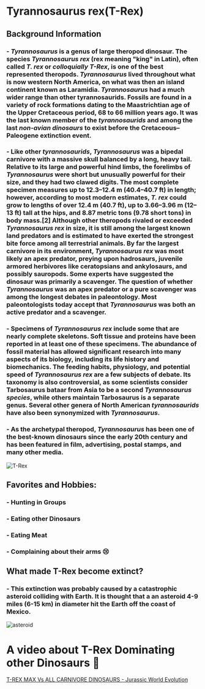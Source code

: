 # **Tyrannosaurus rex(T-Rex)**
## Background Information
### - *Tyrannosaurus* is a genus of large theropod dinosaur. The species *Tyrannosaurus rex* (rex meaning "king" in Latin), often called *T. rex* or *colloquially T-Rex*, is one of the best represented theropods. *Tyrannosaurus* lived throughout what is now western North America, on what was then an island continent known as Laramidia. *Tyrannosaurus* had a much wider range than other tyrannosaurids. Fossils are found in a variety of rock formations dating to the Maastrichtian age of the Upper Cretaceous period, 68 to 66 million years ago. It was the last known member of the *tyrannosaurids* and among the last *non-avian dinosaurs* to exist before the Cretaceous–Paleogene extinction event.

### - Like other *tyrannosaurids*, *Tyrannosaurus* was a bipedal carnivore with a massive skull balanced by a long, heavy tail. Relative to its large and powerful hind limbs, the forelimbs of *Tyrannosaurus* were short but unusually powerful for their size, and they had two clawed digits. The most complete specimen measures up to 12.3–12.4 m (40.4–40.7 ft) in length; however, according to most modern estimates, *T. rex* could grow to lengths of over 12.4 m (40.7 ft), up to 3.66–3.96 m (12–13 ft) tall at the hips, and 8.87 metric tons (9.78 short tons) in body mass.[2] Although other theropods rivaled or exceeded *Tyrannosaurus rex* in size, it is still among the largest known land predators and is estimated to have exerted the strongest bite force among all terrestrial animals. By far the largest carnivore in its environment, *Tyrannosaurus rex* was most likely an apex predator, preying upon hadrosaurs, juvenile armored herbivores like ceratopsians and ankylosaurs, and possibly sauropods. Some experts have suggested the dinosaur was primarily a scavenger. The question of whether *Tyrannosaurus* was an apex predator or a pure scavenger was among the longest debates in paleontology. Most paleontologists today accept that *Tyrannosaurus* was both an active predator and a scavenger.

### - Specimens of *Tyrannosaurus rex* include some that are nearly complete skeletons. Soft tissue and proteins have been reported in at least one of these specimens. The abundance of fossil material has allowed significant research into many aspects of its biology, including its life history and biomechanics. The feeding habits, physiology, and potential speed of *Tyrannosaurus rex* are a few subjects of debate. Its taxonomy is also controversial, as some scientists consider Tarbosaurus bataar from Asia to be a second *Tyrannosaurus species*, while others maintain Tarbosaurus is a separate genus. Several other genera of North American *tyrannosaurids* have also been synonymized with *Tyrannosaurus*.

### - As the archetypal theropod, *Tyrannosaurus* has been one of the best-known dinosaurs since the early 20th century and has been featured in film, advertising, postal stamps, and many other media.

![T-Rex](https://static.wikia.nocookie.net/legendsofthemultiuniverse/images/2/29/JW_T-Rex.png/revision/latest?cb=20160330201807)

## Favorites and Hobbies:
### - Hunting in Groups
### - Eating other Dinosaurs
### - Eating Meat 
### - Complaining about their arms :cry:

## What made T-Rex become extinct?
### - This extinction was probably caused by a catastrophic asteroid colliding with Earth. It is thought that a an asteroid 4-9 miles (6-15 km) in diameter hit the Earth off the coast of Mexico.
![asteroid](https://www.enchantedlearning.com/t2gifs/toobigtofail2.GIF)

# A video about T-Rex Dominating other Dinosaurs :crown: 
[T-REX MAX Vs ALL CARNIVORE DINOSAURS - Jurassic World Evolution](https://youtu.be/bIU8GbpUhts)
